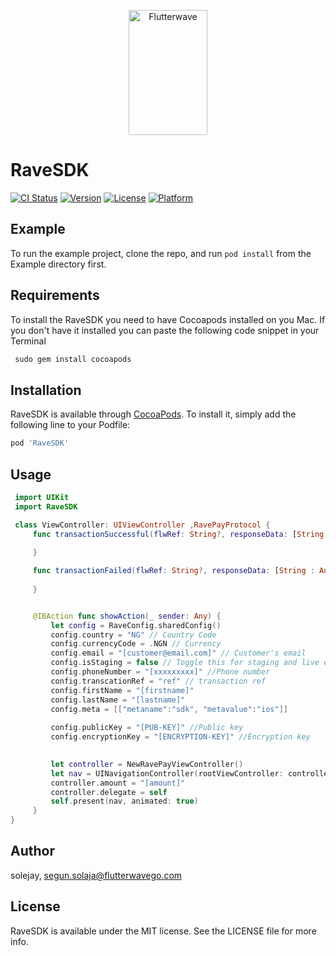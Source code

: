 <p align="center">
    <img title="Flutterwave" height="200" src="https://flutterwave.com/images/logo-colored.svg" width="50%"/>
</p>



# RaveSDK

[![CI Status](https://img.shields.io/travis/solejay/RaveSDK.svg?style=flat)](https://travis-ci.org/solejay/RaveSDK)
[![Version](https://img.shields.io/cocoapods/v/RaveSDK.svg?style=flat)](https://cocoapods.org/pods/RaveSDK)
[![License](https://img.shields.io/cocoapods/l/RaveSDK.svg?style=flat)](https://cocoapods.org/pods/RaveSDK)
[![Platform](https://img.shields.io/cocoapods/p/RaveSDK.svg?style=flat)](https://cocoapods.org/pods/RaveSDK)

## Example

To run the example project, clone the repo, and run `pod install` from the Example directory first.

## Requirements
To install the RaveSDK you need to have Cocoapods installed on you Mac. If you don't have it installed you can paste the following code snippet in your Terminal
```ruby
 sudo gem install cocoapods
```

## Installation

RaveSDK is available through [CocoaPods](https://cocoapods.org). To install
it, simply add the following line to your Podfile:

```ruby
pod 'RaveSDK'
```

## Usage

```swift
 import UIKit
 import RaveSDK

 class ViewController: UIViewController ,RavePayProtocol {
     func transactionSuccessful(flwRef: String?, responseData: [String : Any]?) {
         
     }

     func transactionFailed(flwRef: String?, responseData: [String : Any]?) {
     
     }


     @IBAction func showAction(_ sender: Any) {
         let config = RaveConfig.sharedConfig()
         config.country = "NG" // Country Code
         config.currencyCode = .NGN // Currency
         config.email = "[customer@email.com]" // Customer's email
         config.isStaging = false // Toggle this for staging and live environment
         config.phoneNumber = "[xxxxxxxxx]" //Phone number
         config.transcationRef = "ref" // transaction ref
         config.firstName = "[firstname]" 
         config.lastName = "[lastname]" 
         config.meta = [["metaname":"sdk", "metavalue":"ios"]]
         
         config.publicKey = "[PUB-KEY]" //Public key
         config.encryptionKey = "[ENCRYPTION-KEY]" //Encryption key

         
         let controller = NewRavePayViewController()
         let nav = UINavigationController(rootViewController: controller)
         controller.amount = "[amount]" 
         controller.delegate = self
         self.present(nav, animated: true)
     }
}
```

## Author

solejay, segun.solaja@flutterwavego.com

## License

RaveSDK is available under the MIT license. See the LICENSE file for more info.
